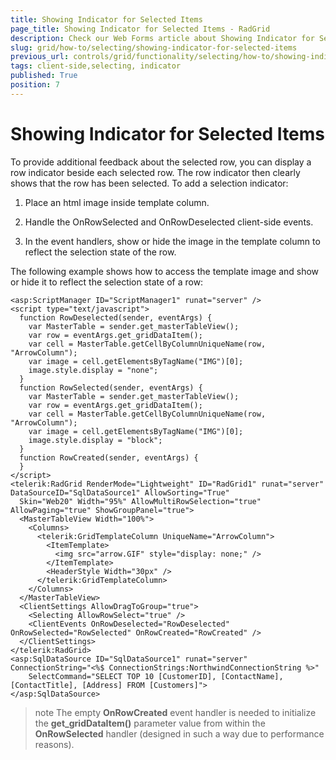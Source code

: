 ```yaml
---
title: Showing Indicator for Selected Items
page_title: Showing Indicator for Selected Items - RadGrid
description: Check our Web Forms article about Showing Indicator for Selected Items.
slug: grid/how-to/selecting/showing-indicator-for-selected-items
previous_url: controls/grid/functionality/selecting/how-to/showing-indicator-for-selected-items
tags: client-side,selecting, indicator
published: True
position: 7
---
```


# Showing Indicator for Selected Items

To provide additional feedback about the selected row, you can display a row indicator beside each selected row. The row indicator then clearly shows that the row has been selected. To add a selection indicator:

1. Place an html image inside template column.

1. Handle the OnRowSelected and OnRowDeselected client-side events.

1. In the event handlers, show or hide the image in the template column to reflect the selection state of the row.

The following example shows how to access the template image and show or hide it to reflect the selection state of a row:
````ASP.NET
<asp:ScriptManager ID="ScriptManager1" runat="server" />
<script type="text/javascript">
  function RowDeselected(sender, eventArgs) {
    var MasterTable = sender.get_masterTableView();
    var row = eventArgs.get_gridDataItem();
    var cell = MasterTable.getCellByColumnUniqueName(row, "ArrowColumn");
    var image = cell.getElementsByTagName("IMG")[0];
    image.style.display = "none";
  }
  function RowSelected(sender, eventArgs) {
    var MasterTable = sender.get_masterTableView();
    var row = eventArgs.get_gridDataItem();
    var cell = MasterTable.getCellByColumnUniqueName(row, "ArrowColumn");
    var image = cell.getElementsByTagName("IMG")[0];
    image.style.display = "block";
  }
  function RowCreated(sender, eventArgs) {
  }      
</script>
<telerik:RadGrid RenderMode="Lightweight" ID="RadGrid1" runat="server" DataSourceID="SqlDataSource1" AllowSorting="True"
  Skin="Web20" Width="95%" AllowMultiRowSelection="true" AllowPaging="true" ShowGroupPanel="true">
  <MasterTableView Width="100%">
    <Columns>
      <telerik:GridTemplateColumn UniqueName="ArrowColumn">
        <ItemTemplate>
          <img src="arrow.GIF" style="display: none;" />
        </ItemTemplate>
        <HeaderStyle Width="30px" />
      </telerik:GridTemplateColumn>
    </Columns>
  </MasterTableView>
  <ClientSettings AllowDragToGroup="true">
    <Selecting AllowRowSelect="true" />
    <ClientEvents OnRowDeselected="RowDeselected" OnRowSelected="RowSelected" OnRowCreated="RowCreated" />
  </ClientSettings>
</telerik:RadGrid>
<asp:SqlDataSource ID="SqlDataSource1" runat="server" ConnectionString="<%$ ConnectionStrings:NorthwindConnectionString %>"   
    SelectCommand="SELECT TOP 10 [CustomerID], [ContactName], [ContactTitle], [Address] FROM [Customers]">
</asp:SqlDataSource>
````

>note The empty **OnRowCreated** event handler is needed to initialize the **get_gridDataItem()** parameter value from within the **OnRowSelected** handler (designed in such a way due to performance reasons).
>

